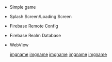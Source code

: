 
- Simple game
- Splash Screen/Loading Screen
- Firebase Remote Config 
- Firebase Realm Database 
- WebView


  [imgname](app/image/screen_5.jpg)
  [imgname](app/image/screen_4.jpg)
  [imgname](app/image/screen_3.jpg)
  [imgname](app/image/screen_2.jpg)
  [imgname](app/image/screen_1.jpg)
 